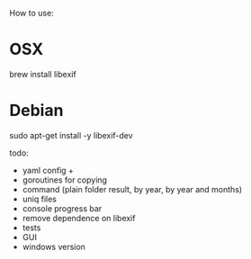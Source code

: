 How to use:
# OSX
brew install libexif

# Debian
sudo apt-get install -y libexif-dev


todo:
- yaml config +
- goroutines for copying
- command (plain folder result, by year, by year and months)
- uniq files
- console progress bar
- remove dependence on libexif
- tests
- GUI
- windows version